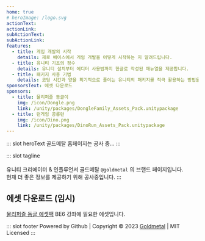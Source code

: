 ```yaml
---
home: true
# heroImage: /logo.svg
actionText:
actionLink: 
subActionText: 
subActionLink: 
features:
  - title: 게임 개발의 시작
    details: 제로 베이스에서 게임 개발을 어떻게 시작하는 지 알려드립니다.
  - title: 유니티 기초의 정수
    details: 유니티 설치부터 에디터 사용법까지 한글로 작성된 매뉴얼을 제공합니다.
  - title: 패키지 사용 기법
    details: 코딩 시간과 양을 획기적으로 줄이는 유니티의 패키지를 적극 활용하는 방법을 다룹니다.
sponsorsText: 에셋 다운로드
sponsors:
  - title: 물리퍼즐 동글이
    img: /icon/Dongle.png
    link: /unity/packages/DongleFamily_Assets_Pack.unitypackage
  - title: 런게임 공룡런
    img: /icon/Dino.png
    link: /unity/packages/DinoRun_Assets_Pack.unitypackage
---
```


::: slot heroText
골드메탈 홈페이지는 공사 중...
:::

::: slot tagline
<iframeUnity iWidth="80%" iHeight="300" ihtml="/unity/simpleTest/simpleTest.html"></iframeUnity><br><br>
유니티 크리에이터 & 인플루언서 골드메탈 `@goldmetal` 의 브랜드 페이지입니다.<br>현재 더 좋은 정보를 제공하기 위해 공사중입니다.
:::

## 에셋 다운로드 (임시)
[물리퍼즐 동글 에셋팩](/unity/packages/DongleFamily_Assets_Pack.unitypackage) BE6 강좌에 필요한 에셋입니다.

::: slot footer
Powered by Github | Copyright © 2023 [Goldmetal](https://www.youtube.com/@goldmetal) | MIT Licensed
:::
